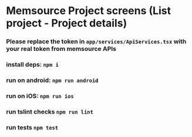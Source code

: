 # Memsource Project screens (List project - Project details)


### Please replace the token in ``app/services/ApiServices.tsx`` with your real token from memsource APIs
### install deps:  ```npm i```
### run on android:  ```npm run android```
### run on iOS:  ```npm run ios```
### run tslint checks ```npm run lint```
### run tests ```npm test```
